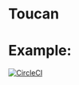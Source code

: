 # Toucan

# Example:
[![CircleCI](https://circleci.com/gh/erkinisci/Toucan.svg?style=shild)](https://circleci.com/gh/erkinisci/toucan)

